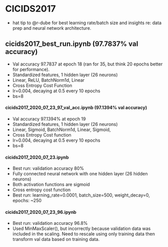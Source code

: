 # CICIDS2017
- hat tip to @r-dube for best learning rate/batch size and insights re: data prep and neural network architecture.

## cicids2017_best_run.ipynb (97.7837% val accuracy)
- Val accuracy 97.7837 at epoch 18 (ran for 35, but think 20 epochs better for performance).
- Standardized features, 1 hidden layer (26 neurons)
- Linear, ReLU, BatchNorm1d, Linear
- Cross Entropy Cost Function
- lr=0.004, decaying at 0.5 every 10 epochs
- bs=8

#### cicids2017_2020_07_23_97_val_acc.ipynb (97.1394% val accuracy)
- Val accuracy 97.1394% at epoch 19
- Standardized features, 1 hidden layer (26 neurons)
- Linear, Sigmoid, BatchNorm1d, Linear, Sigmoid, 
- Cross Entropy Cost function
- lr=0.004, decaying at 0.5 every 10 epochs
- bs=8

#### cicids2017_2020_07_23.ipynb
- Best run: validation accuracy 80%
- Fully connected neural network with one hidden layer (26 hidden neurons)
- Both activation functions are sigmoid
- Cross entropy cost function
- Best run: learning_rate=0.0001, batch_size=500, weight_decay=0, epochs: ~250


#### cicids2017_2020_07_23_96.ipynb
- Best run: validation accuracy 96.8%
- Used MinMaxScaler(), but incorrectly because validation data was included in the scaling. Need to rescale using only training data then transform val data based on training data.
